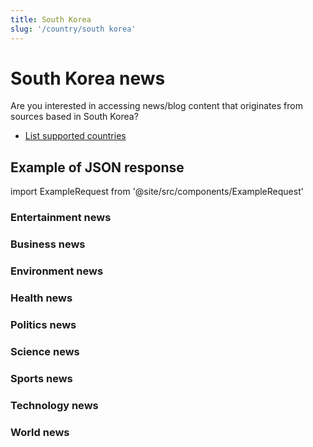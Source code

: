 ```yaml
---
title: South Korea
slug: '/country/south korea'
---
```


# South Korea news

Are you interested in accessing news/blog content that originates from sources based in South Korea?

- [List supported countries](/get-articles/countries)

## Example of JSON response

import ExampleRequest from '@site/src/components/ExampleRequest'

### Entertainment news
<ExampleRequest url="https://apitube.io/v1/news/articles?limit=2&category=news/Arts_and_Entertainment&country=kr"></ExampleRequest>

### Business news
<ExampleRequest url="https://apitube.io/v1/news/articles?limit=2&category=news/Business&country=kr"></ExampleRequest>

### Environment news
<ExampleRequest url="https://apitube.io/v1/news/articles?limit=2&category=news/Environment&country=kr"></ExampleRequest>

### Health news
<ExampleRequest url="https://apitube.io/v1/news/articles?limit=2&category=news/Health&country=kr"></ExampleRequest>

### Politics news
<ExampleRequest url="https://apitube.io/v1/news/articles?limit=2&category=news/Politics&country=kr"></ExampleRequest>

### Science news
<ExampleRequest url="https://apitube.io/v1/news/articles?limit=2&category=news/Science&country=kr"></ExampleRequest>

### Sports news
<ExampleRequest url="https://apitube.io/v1/news/articles?limit=2&category=news/Sports&country=kr"></ExampleRequest>

### Technology news
<ExampleRequest url="https://apitube.io/v1/news/articles?limit=2&category=news/Technology&country=kr"></ExampleRequest>

### World news
<ExampleRequest url="https://apitube.io/v1/news/articles?limit=2&category=news/World&country=kr"></ExampleRequest>
